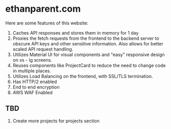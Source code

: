 # ethanparent.com

Here are some features of this website:

1. Caches API responses and stores them in memory for 1 day
2. Proxies the fetch requests from the frontend to the backend server to obscure API keys and other sensitive information. Also allows for better scaled API request handling.
3. Utilizes Material UI for visual components and "easy" responsive design on xs - lg screens.
4. Reuses components like ProjectCard to reduce the need to change code in multiple places.
5. Utilizes Load Balancing on the frontend, with SSL/TLS termination. 
6. Has HTTP/2 enabled
8. End to end encryption
9. AWS WAF Enabled

## TBD

1. Create more projects for projects section




